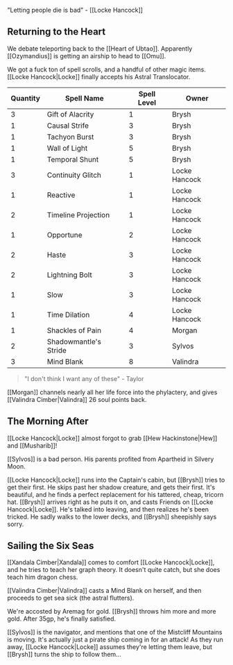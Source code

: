 "Letting people die is bad" - [[Locke Hancock]]
## Returning to the Heart
We debate teleporting back to the [[Heart of Ubtao]]. Apparently [[Ozymandius]] is getting an airship to head to [[Omu]].

We got a fuck ton of spell scrolls, and a handful of other magic items. [[Locke Hancock|Locke]] finally accepts his Astral Translocator.

| Quantity | Spell Name            | Spell Level | Owner         |
| -------- | --------------------- | ----------- | ------------- |
| 3        | Gift of Alacrity      | 1           | Brysh         |
| 1        | Causal Strife         | 3           | Brysh         |
| 1        | Tachyon Burst         | 3           | Brysh         |
| 1        | Wall of Light         | 5           | Brysh         |
| 1        | Temporal Shunt        | 5           | Brysh         |
| 3        | Continuity Glitch     | 1           | Locke Hancock |
| 1        | Reactive              | 1           | Locke Hancock |
| 2        | Timeline Projection   | 1           | Locke Hancock |
| 1        | Opportune             | 2           | Locke Hancock |
| 2        | Haste                 | 3           | Locke Hancock |
| 2        | Lightning Bolt        | 3           | Locke Hancock |
| 1        | Slow                  | 3           | Locke Hancock |
| 1        | Time Dilation         | 4           | Locke Hancock |
| 1        | Shackles of Pain      | 4           | Morgan        |
| 2        | Shadowmantle's Stride | 3           | Sylvos        |
| 3        | Mind Blank            | 8           | Valindra      |

> "I don't think I want any of these" - Taylor

[[Morgan]] channels nearly all her life force into the phylactery, and gives [[Valindra Cimber|Valindra]] 26 soul points back.
## The Morning After
[[Locke Hancock|Locke]] almost forgot to grab [[Hew Hackinstone|Hew]] and [[Musharib]]!

[[Sylvos]] is a bad person. His parents profited from Apartheid in Silvery Moon.

[[Locke Hancock|Locke]] runs into the Captain's cabin, but [[Brysh]] tries to get their first. He skips past her shadow creature, and gets their first. It's beautiful, and he finds a perfect replacement for his tattered, cheap, tricorn hat. [[Brysh]] arrives right as he puts it on, and casts Friends on [[Locke Hancock|Locke]]. He's talked into leaving, and then realizes he's been tricked. He sadly walks to the lower decks, and [[Brysh]] sheepishly says sorry.
## Sailing the Six Seas
[[Xandala Cimber|Xandala]] comes to comfort [[Locke Hancock|Locke]], and he tries to teach her graph theory. It doesn't quite catch, but she does teach him dragon chess.

[[Valindra Cimber|Valindra]] casts a Mind Blank on herself, and then proceeds to get sea sick (the astral flutters).

We're accosted by Aremag for gold. [[Brysh]] throws him more and more gold. After 35gp, he's finally satisfied.

[[Sylvos]] is the navigator, and mentions that one of the Mistcliff Mountains is moving. It's actually just a pirate ship coming in for an attack! As they run away, [[Locke Hancock|Locke]] assumes they're letting them leave, but [[Brysh]] turns the ship to follow them...